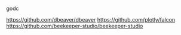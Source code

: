 godc


https://github.com/dbeaver/dbeaver
https://github.com/plotly/falcon
https://github.com/beekeeper-studio/beekeeper-studio